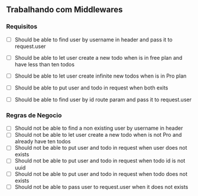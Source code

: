 ## Trabalhando com Middlewares

### Requisitos

- [ ] Should be able to find user by username in header and pass it to request.user
- [ ] Should be able to let user create a new todo when is in free plan and have less than ten todos
- [ ] Should be able to let user create infinite new todos when is in Pro plan
- [ ] Should be able to put user and todo in request when both exits
- [ ] Should be able to find user by id route param and pass it to request.user


### Regras de Negocio

- [ ] Should not be able to find a non existing user by username in header
- [ ] Should not be able to let user create a new todo when is not Pro and already have ten todos
- [ ] Should not be able to put user and todo in request when user does not exists
- [ ] Should not be able to put user and todo in request when todo id is not uuid
- [ ] Should not be able to put user and todo in request when todo does not exists
- [ ] Should not be able to pass user to request.user when it does not exists